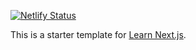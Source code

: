 [![Netlify Status](https://api.netlify.com/api/v1/badges/2fc7d5ea-8d05-42dd-b846-e0f849129040/deploy-status)](https://app.netlify.com/sites/suspicious-chandrasekhar-b4bb9f/deploys)

This is a starter template for [Learn Next.js](https://nextjs.org/learn).
